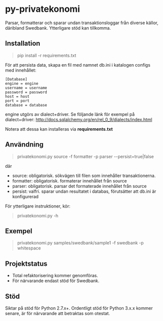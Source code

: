 py-privatekonomi
================
Parsar, formatterar och sparar undan transaktionsloggar från diverse källor, däribland Swedbank. Ytterligare stöd kan tillkomma.

Installation
------------
> pip install -r requirements.txt

För att persista data, skapa en fil med namnet db.ini i katalogen configs med innehållet:

```
[Database]
engine = engine
username = username
password = password
host = host
port = port
database = database
```

engine utgörs av dialect+driver.
Se följande länk för exempel på dialect+driver:
    http://docs.sqlalchemy.org/en/rel_0_9/dialects/index.html

Notera att dessa kan installeras via **requirements.txt**

Användning
----------
> privatekonomi.py source -f formatter -p parser --persist=true|false

där
* source: obligatorisk. sökvägen till filen som innehåller transaktionerna.
* formatter: obligatorisk. formaterar innehållet från source
* parser: obligatorisk. parsar det formaterade innehållet från source
* persist: valfri. sparar undan resultatet i databas, förutsätter att db.ini är konfigurerad

För ytterligare instruktioner, kör:

> privatekonomi.py -h

Exempel
-------
> privatekonomi.py samples/swedbank/sample1 -f swedbank -p whitespace

Projektstatus
-------------
* Total refaktorisering kommer genomföras.
* För närvarande endast stöd för Swedbank.

Stöd
----
Siktar på stöd för Python 2.7.x+. Ordentligt stöd för Python 3.x.x kommer senare, är för närvarande att betraktas som otestat.
